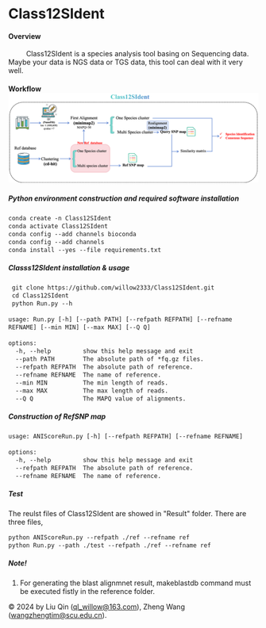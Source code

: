 # Class12SIdent
#### Overview
&emsp; &emsp; Class12SIdent is a species analysis tool basing on Sequencing data. Maybe your data is NGS data or TGS data, this tool can deal with it very well.
#### Workflow ![1](image/flowchart.png)
##### Python environment construction and required software installation
```
conda create -n Class12SIdent  
conda activate Class12SIdent 
conda config --add channels bioconda 
conda config --add channels
conda install --yes --file requirements.txt
```


##### Classs12SIdent installation & usage
```
 git clone https://github.com/willow2333/Class12SIdent.git
 cd Class12SIdent  
 python Run.py --h

usage: Run.py [-h] [--path PATH] [--refpath REFPATH] [--refname REFNAME] [--min MIN] [--max MAX] [--Q Q]

options:
  -h, --help         show this help message and exit
  --path PATH        The absolute path of *fq.gz files.
  --refpath REFPATH  The absolute path of reference.
  --refname REFNAME  The name of reference.
  --min MIN          The min length of reads.
  --max MAX          The max length of reads.
  --Q Q              The MAPQ value of alignments.
```
##### Construction of RefSNP map 
```
usage: ANIScoreRun.py [-h] [--refpath REFPATH] [--refname REFNAME]

options:
  -h, --help         show this help message and exit
  --refpath REFPATH  The absolute path of reference.
  --refname REFNAME  The name of reference.
```

##### Test
The reulst files of Class12SIdent are showed in "Result" folder. There are three files, 
```
python ANIScoreRun.py --refpath ./ref --refname ref
python Run.py --path ./test --refpath ./ref --refname ref
```
##### **Note!**
1. For generating the blast alignmnet result, makeblastdb command must be executed fistly in the reference folder.

© 2024 by Liu Qin (ql_willow@163.com), Zheng Wang (wangzhengtim@scu.edu.cn).
